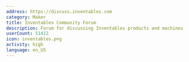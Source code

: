 ```yaml
---
address: https://discuss.inventables.com
category: Maker
title: Inventables Community Forum
description: Forum for discussing Inventables products and machines
userCount: 51412
icon: inventables.png
activity: high
language: en_US
---
```

